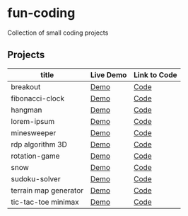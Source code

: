 # fun-coding

Collection of small coding projects

## Projects

| title    | Live Demo         | Link to Code                                                            |
|----------|-------------------|-------------------------------------------------------------------------|
| breakout | [Demo](https://mikakruschel.github.io/fun-coding/breakout) | [Code](https://github.com/mikakruschel/fun-coding/tree/main/breakout) |
| fibonacci-clock | [Demo](https://mikakruschel.github.io/fun-coding/fibonacci-clock) | [Code](https://github.com/mikakruschel/fun-coding/tree/main/fibonacci-clock) |
| hangman | [Demo](https://mikakruschel.github.io/fun-coding/hangman) | [Code](https://github.com/mikakruschel/fun-coding/tree/main/hangman) |
| lorem-ipsum | [Demo](https://mikakruschel.github.io/fun-coding/lorem-ipsum) | [Code](https://github.com/mikakruschel/fun-coding/tree/main/lorem-ipsum) |
| minesweeper | [Demo](https://mikakruschel.github.io/fun-coding/minesweeper) | [Code](https://github.com/mikakruschel/fun-coding/tree/main/minesweeper) |
| rdp algorithm 3D | [Demo](https://mikakruschel.github.io/fun-coding/rdp%20algorithm%203D) | [Code](https://github.com/mikakruschel/fun-coding/tree/main/rdp%20algorithm%203D) |
| rotation-game | [Demo](https://mikakruschel.github.io/fun-coding/rotation-game) | [Code](https://github.com/mikakruschel/fun-coding/tree/main/rotation-game) |
| snow | [Demo](https://mikakruschel.github.io/fun-coding/snow) | [Code](https://github.com/mikakruschel/fun-coding/tree/main/snow) |
| sudoku-solver | [Demo](https://mikakruschel.github.io/fun-coding/sudoku-solver) | [Code](https://github.com/mikakruschel/fun-coding/tree/main/sudoku-solver) |
| terrain map generator | [Demo](https://mikakruschel.github.io/fun-coding/terrain%20map%20generator) | [Code](https://github.com/mikakruschel/fun-coding/tree/main/terrain%20map%20generator) |
| tic-tac-toe minimax | [Demo](https://mikakruschel.github.io/fun-coding/tictactoe-minimax) | [Code](https://github.com/mikakruschel/fun-coding/tree/main/tictactoe-minimax) |
